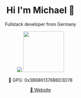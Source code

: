 <h1 align='center'>
  Hi I'm Michael 👋
</h1>

<p align='center'>
  Fullstack developer from Germany
</p>

<p align='center'>
  <img src="https://github-readme-stats.vercel.app/api?username=kibadda&theme=radical&hide_title=true&hide_rank=true&show_icons=true&include_all_commits=true&line_height=24&hide_border=true" />
  <img height="130px" src="https://github-readme-stats.vercel.app/api/top-langs/?username=kibadda&langs_count=5&layout=compact&theme=dark">
</p>

<p align='center'>
  🔑 GPG: 0x3B6861376B6D3D78
</p>

<p align='center'>
  <a href='https://michi-strobel.de'>📃 Website</a>
</p>

<!--
**Kibadda/Kibadda** is a ✨ _special_ ✨ repository because its `README.md` (this file) appears on your GitHub profile.

Here are some ideas to get you started:

- 🔭 I’m currently working on ...
- 🌱 I’m currently learning ...
- 👯 I’m looking to collaborate on ...
- 🤔 I’m looking for help with ...
- 💬 Ask me about ...
- 📫 How to reach me: ...
- 😄 Pronouns: ...
- ⚡ Fun fact: ...
-->
